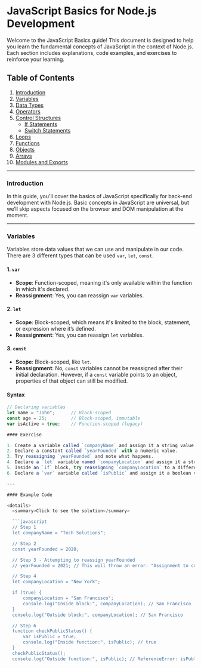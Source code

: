 # JavaScript Basics for Node.js Development

Welcome to the JavaScript Basics guide! This document is designed to help you learn the fundamental concepts of JavaScript in the context of Node.js. Each section includes explanations, code examples, and exercises to reinforce your learning. 

## Table of Contents
1. [Introduction](#introduction)
2. [Variables](#variables)
3. [Data Types](#data-types)
4. [Operators](#operators)
5. [Control Structures](#control-structures)
    - [If Statements](#if-statements)
    - [Switch Statements](#switch-statements)
6. [Loops](#loops)
7. [Functions](#functions)
8. [Objects](#objects)
9. [Arrays](#arrays)
10. [Modules and Exports](#modules-and-exports)

---

### Introduction

In this guide, you'll cover the basics of JavaScript specifically for back-end development with Node.js. Basic concepts in JavaScript are universal, but we’ll skip aspects focused on the browser and DOM manipulation at the moment.

---

### Variables

Variables store data values that we can use and manipulate in our code. There are 3 different types that can be used `var`, `let`, `const`.

#### 1. `var`
- **Scope**: Function-scoped, meaning it's only available within the function in which it's declared.
- **Reassignment**: Yes, you can reassign `var` variables.

#### 2. `let`
- **Scope**:  Block-scoped, which means it's limited to the block, statement, or expression where it’s defined.
- **Reassignment**: Yes, you can reassign `let` variables.

#### 3. `const`
- **Scope**:  Block-scoped, like `let`.
- **Reassignment**: No, `const` variables cannot be reassigned after their initial declaration. However, if a `const` variable points to an object, properties of that object can still be modified.

#### Syntax
```javascript
// Declaring variables
let name = "John";      // Block-scoped
const age = 25;         // Block-scoped, immutable
var isActive = true;    // Function-scoped (legacy)

#### Exercise

1. Create a variable called `companyName` and assign it a string value of your choice.
2. Declare a constant called `yearFounded` with a numeric value.
3. Try reassigning `yearFounded` and note what happens.
4. Declare a `let` variable named `companyLocation` and assign it a string value representing a city.
5. Inside an `if` block, try reassigning `companyLocation` to a different city and log the result both inside and outside the block.
6. Declare a `var` variable called `isPublic` and assign it a boolean value (`true` or `false`). Test its scope by logging it inside and outside a function.

---

#### Example Code

<details>
  <summary>Click to see the solution</summary>

  ```javascript
  // Step 1
  let companyName = "Tech Solutions";

  // Step 2
  const yearFounded = 2020;

  // Step 3 - Attempting to reassign yearFounded
  // yearFounded = 2021; // This will throw an error: "Assignment to constant variable."

  // Step 4
  let companyLocation = "New York";

  if (true) {
      companyLocation = "San Francisco";
      console.log("Inside block:", companyLocation); // San Francisco
  }
  console.log("Outside block:", companyLocation); // San Francisco

  // Step 6
  function checkPublicStatus() {
      var isPublic = true;
      console.log("Inside function:", isPublic); // true
  }
  checkPublicStatus();
  console.log("Outside function:", isPublic); // ReferenceError: isPublic is not defined
```
</details>
